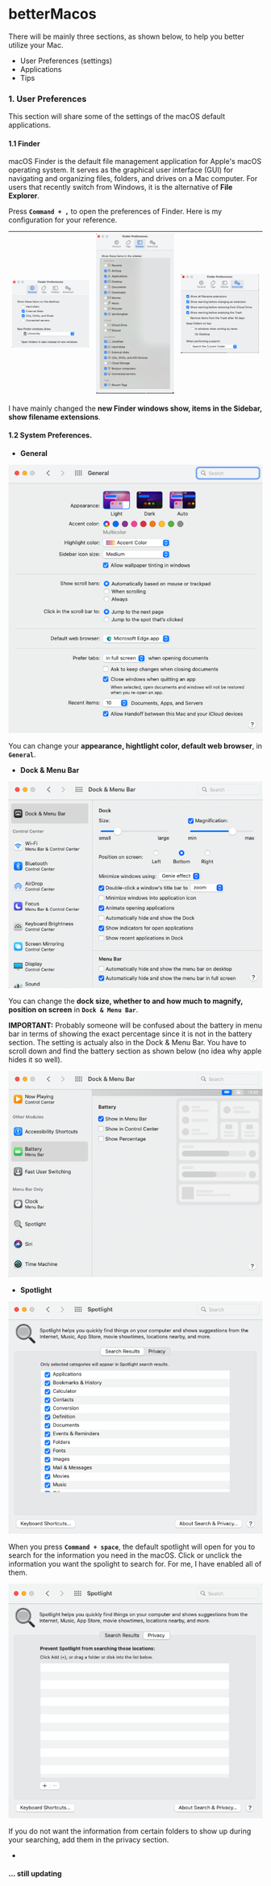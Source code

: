 # betterMacos
There will be mainly three sections, as shown below, to help you better utilize your Mac.

- User Preferences (settings)
- Applications
- Tips

### 1. User Preferences

This section will share some of the settings of the macOS default applications. 

#### 1.1 Finder

macOS Finder is the default file management application for Apple's macOS operating system. It serves as the graphical user interface (GUI) for navigating and organizing files, folders, and drives on a Mac computer. For users that recently switch from Windows, it is the alternative of **File Explorer**. 

Press **``Command + ,``** to open the preferences of Finder. Here is my configuration for your reference. 

| ![finder_general](./images/finder/finder_general.png) | ![finder_sidebar](./images/finder/finder_sidebar.png) | ![finder_advanced](./images/finder/finder_advanced.png) |
| ----------------------------------------------------- | ----------------------------------------------------- | ------------------------------------------------------- |



I have mainly changed the **new Finder windows show, items in the Sidebar, show filename extensions**. 

#### 1.2 System Preferences. 

- **General**

![general](./images/systemPreferences/general.png)

You can change your **appearance, hightlight color, default web browser**,  in **``General``**. 

- **Dock & Menu Bar**

![Dock & menu bar](./images/systemPreferences/dock.png)

You can change the **dock size, whether to and how much to magnify, position on screen** in **``Dock & Menu Bar``**. 

**IMPORTANT:** Probably someone will be confused about the battery in menu bar in terms of showing the exact percentage since it is not in the battery section. The setting is actualy also in the Dock & Menu Bar. You have to scroll down and find the battery section as shown below (no idea why apple hides it so well). 

![Battery](./images/systemPreferences/battery.png)



- **Spotlight**

![Spotlight](./images/systemPreferences/spotlight.png)

When you press **``Command + space``**, the default spotlight will open for you to search for the information you need in the macOS. Click or unclick the information you want the spolight to search for. For me, I have enabled all of them. 

![Spotlight privacy](./images/systemPreferences/spotlightprivacy.png)

If you do not want the information from certain folders to show up during your searching, add them in the privacy section. 

- 

#### ... still updating
